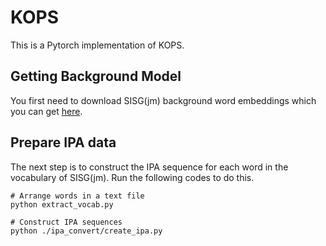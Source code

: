 # KOPS
This is a Pytorch implementation of KOPS.

## Getting Background Model
You first need to download SISG(jm) background word embeddings which you can get [here](https://drive.google.com/file/d/10duKoWlUGyhyWvWQWIizbcfLFCxJ0zjD/view?usp=sharing).

## Prepare IPA data
The next step is to construct the IPA sequence for each word in the vocabulary of SISG(jm).
Run the following codes to do this.
```
# Arrange words in a text file
python extract_vocab.py

# Construct IPA sequences
python ./ipa_convert/create_ipa.py
```
